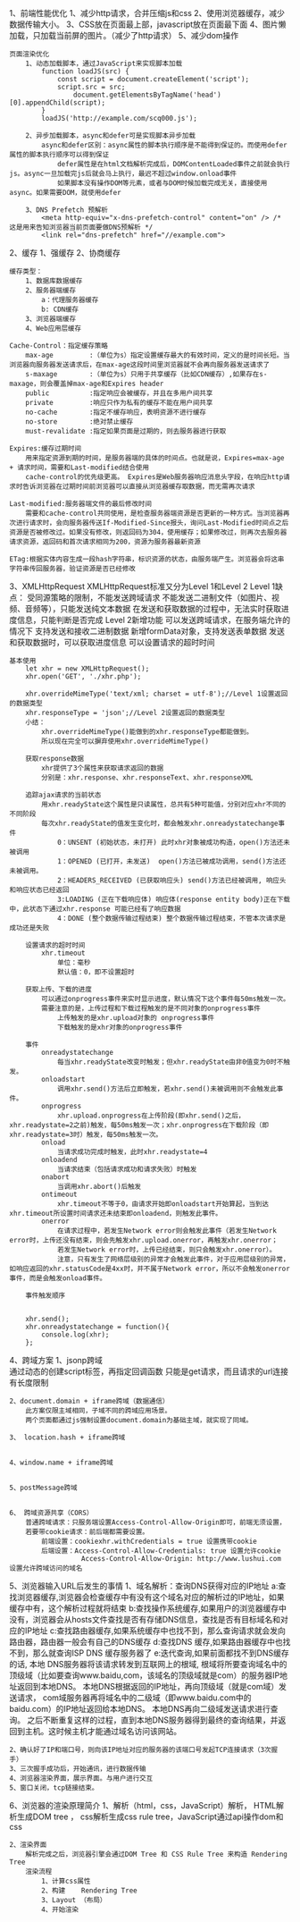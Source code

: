 1、前端性能优化
	1、减少http请求，合并压缩js和css
	2、使用浏览器缓存，减少数据传输大小。
	3、CSS放在页面最上部，javascript放在页面最下面
	4、图片懒加载，只加载当前屏的图片。（减少了http请求）
	5、减少dom操作

	页面渲染优化
		1、动态加载脚本，通过JavaScript来实现脚本加载
			function loadJS(src) {
	  			const script = document.createElement('script');
	  			script.src = src;
	  				document.getElementsByTagName('head')[0].appendChild(script);
			}
			loadJS('http://example.com/scq000.js');

		2、异步加载脚本，async和defer可是实现脚本异步加载
			async和defer区别：async属性的脚本执行顺序是不能得到保证的。而使用defer属性的脚本执行顺序可以得到保证
				defer属性是在html文档解析完成后，DOMContentLoaded事件之前就会执行js。async一旦加载完js后就会马上执行，最迟不超过window.onload事件
				如果脚本没有操作DOM等元素，或者与DOM时候加载完成无关，直接使用async。如果需要DOM，就使用defer

		3、DNS Prefetch 预解析
			<meta http-equiv="x-dns-prefetch-control" content="on" /> /* 这是用来告知浏览器当前页面要做DNS预解析 */
			<link rel="dns-prefetch" href="//example.com">



2、缓存
	1、强缓存
	2、协商缓存
	
	缓存类型：
		1、数据库数据缓存
		2、服务器端缓存
			a：代理服务器缓存
			b: CDN缓存
		3、浏览器端缓存
		4、Web应用层缓存

	Cache-Control：指定缓存策略
		max-age 		:（单位为s）指定设置缓存最大的有效时间，定义的是时间长短。当浏览器向服务器发送请求后，在max-age这段时间里浏览器就不会再向服务器发送请求了
		s-maxage		:（单位为s）只用于共享缓存（比如CDN缓存）,如果存在s-maxage，则会覆盖掉max-age和Expires header
		public			:指定响应会被缓存，并且在多用户间共享
		private			:响应只作为私有的缓存不能在用户间共享
		no-cache		:指定不缓存响应，表明资源不进行缓存
		no-store		:绝对禁止缓存
		must-revalidate	:指定如果页面是过期的，则去服务器进行获取

	Expires:缓存过期时间
		用来指定资源到期的时间，是服务器端的具体的时间点。也就是说，Expires=max-age + 请求时间，需要和Last-modified结合使用
		cache-control的优先级更高。 Expires是Web服务器响应消息头字段，在响应http请求时告诉浏览器在过期时间前浏览器可以直接从浏览器缓存取数据，而无需再次请求
	
	Last-modified:服务器端文件的最后修改时间
		需要和cache-control共同使用，是检查服务器端资源是否更新的一种方式。当浏览器再次进行请求时，会向服务器传送If-Modified-Since报头，询问Last-Modified时间点之后资源是否被修改过。如果没有修改，则返回码为304，使用缓存；如果修改过，则再次去服务器请求资源，返回码和首次请求相同为200，资源为服务器最新资源

	ETag:根据实体内容生成一段hash字符串，标识资源的状态，由服务端产生。浏览器会将这串字符串传回服务器，验证资源是否已经修改
	


3、XMLHttpRequest
	XMLHttpRequest标准又分为Level 1和Level 2
	Level 1缺点：
		受同源策略的限制，不能发送跨域请求
		不能发送二进制文件（如图片、视频、音频等），只能发送纯文本数据
		在发送和获取数据的过程中，无法实时获取进度信息，只能判断是否完成
	Level 2新增功能
		可以发送跨域请求，在服务端允许的情况下
		支持发送和接收二进制数据
		新增formData对象，支持发送表单数据
		发送和获取数据时，可以获取进度信息
		可以设置请求的超时时间
	
	基本使用
		let xhr = new XMLHttpRequest();
		xhr.open('GET', './xhr.php');
		
		xhr.overrideMimeType('text/xml; charset = utf-8');//Level 1设置返回的数据类型
		xhr.responseType = 'json';//Level 2设置返回的数据类型
		小结：
			xhr.overrideMimeType()能做到的xhr.responseType都能做到。
			所以现在完全可以摒弃使用xhr.overrideMimeType()

		获取response数据
			xhr提供了3个属性来获取请求返回的数据
			分别是：xhr.response、xhr.responseText、xhr.responseXML

		追踪ajax请求的当前状态
			用xhr.readyState这个属性是只读属性，总共有5种可能值，分别对应xhr不同的不同阶段
			每次xhr.readyState的值发生变化时，都会触发xhr.onreadystatechange事件
				0：UNSENT (初始状态，未打开)	此时xhr对象被成功构造，open()方法还未被调用
				1：OPENED (已打开，未发送)	open()方法已被成功调用，send()方法还未被调用。
				2：HEADERS_RECEIVED (已获取响应头)	send()方法已经被调用, 响应头和响应状态已经返回
				3:LOADING (正在下载响应体)	响应体(response entity body)正在下载中，此状态下通过xhr.response 可能已经有了响应数据
				4：DONE (整个数据传输过程结束)	整个数据传输过程结束，不管本次请求是成功还是失败

		设置请求的超时时间
			xhr.timeout
				单位：毫秒
				默认值：0，即不设置超时

		获取上传、下载的进度
			可以通过onprogress事件来实时显示进度，默认情况下这个事件每50ms触发一次。
			需要注意的是，上传过程和下载过程触发的是不同对象的onprogress事件
				上传触发的是xhr.upload对象的 onprogress事件
				下载触发的是xhr对象的onprogress事件

		事件
			onreadystatechange		
				每当xhr.readyState改变时触发；但xhr.readyState由非0值变为0时不触发。
			onloadstart				
				调用xhr.send()方法后立即触发，若xhr.send()未被调用则不会触发此事件。
			onprogress				
				xhr.upload.onprogress在上传阶段(即xhr.send()之后，xhr.readystate=2之前)触发，每50ms触发一次；xhr.onprogress在下载阶段（即xhr.readystate=3时）触发，每50ms触发一次。
			onload					
				当请求成功完成时触发，此时xhr.readystate=4
			onloadend				
				当请求结束（包括请求成功和请求失败）时触发
			onabort					
				当调用xhr.abort()后触发
			ontimeout				
				xhr.timeout不等于0，由请求开始即onloadstart开始算起，当到达xhr.timeout所设置时间请求还未结束即onloadend，则触发此事件。
			onerror					
				在请求过程中，若发生Network error则会触发此事件（若发生Network error时，上传还没有结束，则会先触发xhr.upload.onerror，再触发xhr.onerror；
				若发生Network error时，上传已经结束，则只会触发xhr.onerror）。
				注意，只有发生了网络层级别的异常才会触发此事件，对于应用层级别的异常，如响应返回的xhr.statusCode是4xx时，并不属于Network error，所以不会触发onerror事件，而是会触发onload事件。

		事件触发顺序
			

		xhr.send();
		xhr.onreadystatechange = function(){
			console.log(xhr);
		};


4、跨域方案
	1、jsonp跨域    
		通过动态的创建script标签，再指定回调函数
		只能是get请求，而且请求的url连接有长度限制

	2、document.domain + iframe跨域（数据通信）    
		此方案仅限主域相同，子域不同的跨域应用场景。
		两个页面都通过js强制设置document.domain为基础主域，就实现了同域。

	3、 location.hash + iframe跨域
	

	4、window.name + iframe跨域


	5、postMessage跨域


	6、 跨域资源共享（CORS）
		普通跨域请求：只服务端设置Access-Control-Allow-Origin即可，前端无须设置，
		若要带cookie请求：前后端都需要设置。   
			前端设置：cookiexhr.withCredentials = true 设置携带cookie
			后端设置：Access-Control-Allow-Credentials: true	设置允许cookie
					  Access-Control-Allow-Origin: http://www.lushui.com   设置允许跨域访问的域名

5、浏览器输入URL后发生的事情
	1、域名解析：查询DNS获得对应的IP地址
		a:查找浏览器缓存,浏览器会检查缓存中有没有这个域名对应的解析过的IP地址，如果缓存中有，这个解析过程就将结束
		b:查找操作系统缓存,如果用户的浏览器缓存中没有，浏览器会从hosts文件查找是否有存储DNS信息，查找是否有目标域名和对应的IP地址
		c:查找路由器缓存,如果系统缓存中也找不到，那么查询请求就会发向路由器，路由器一般会有自己的DNS缓存
		d:查找DNS 缓存,如果路由器缓存中也找不到，那么就查询ISP DNS 缓存服务器了
		e:迭代查询,如果前面都找不到DNS缓存的话,
			本地 DNS服务器将该请求转发到互联网上的根域,
			根域将所要查询域名中的顶级域（比如要查询www.baidu,com，该域名的顶级域就是com）的服务器IP地址返回到本地DNS。
			本地DNS根据返回的IP地址，再向顶级域（就是com域）发送请求， com域服务器再将域名中的二级域（即www.baidu.com中的baidu.com）的IP地址返回给本地DNS。
			本地DNS再向二级域发送请求进行查询。
			之后不断重复这样的过程，直到本地DNS服务器得到最终的查询结果，并返回到主机。这时候主机才能通过域名访问该网站。

	2、确认好了IP和端口号，则向该IP地址对应的服务器的该端口号发起TCP连接请求（3次握手）
	3、三次握手成功后，开始通讯，进行数据传输
	4、浏览器渲染界面，展示界面。与用户进行交互
	5、窗口关闭，tcp链接结束。


6、浏览器的渲染原理简介
	1、解析（html，css，JavaScript）解析，
		HTML解析生成DOM tree ， css解析生成css rule tree，JavaScript通过api操作dom和css
		
	2、渲染界面
		解析完成之后，浏览器引擎会通过DOM Tree 和 CSS Rule Tree 来构造 Rendering Tree
		渲染流程
			1、计算css属性
			2、构建	Rendering Tree
			3、Layout （布局）
			4、开始渲染


	



